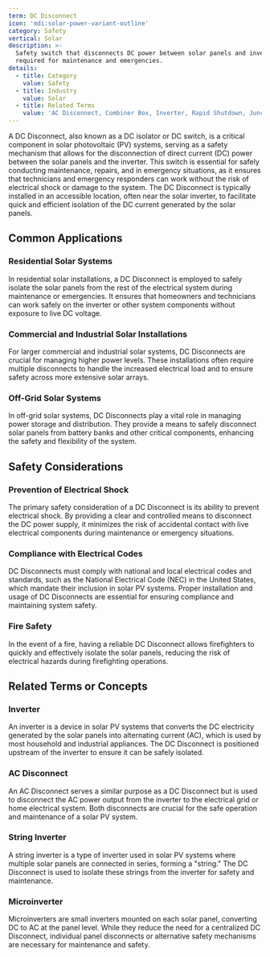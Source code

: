 ```yaml
---
term: DC Disconnect
icon: 'mdi:solar-power-variant-outline'
category: Safety
vertical: Solar
description: >-
  Safety switch that disconnects DC power between solar panels and inverter,
  required for maintenance and emergencies.
details:
  - title: Category
    value: Safety
  - title: Industry
    value: Solar
  - title: Related Terms
    value: 'AC Disconnect, Combiner Box, Inverter, Rapid Shutdown, Junction Box'
---
```

A DC Disconnect, also known as a DC isolator or DC switch, is a critical component in solar photovoltaic (PV) systems, serving as a safety mechanism that allows for the disconnection of direct current (DC) power between the solar panels and the inverter. This switch is essential for safely conducting maintenance, repairs, and in emergency situations, as it ensures that technicians and emergency responders can work without the risk of electrical shock or damage to the system. The DC Disconnect is typically installed in an accessible location, often near the solar inverter, to facilitate quick and efficient isolation of the DC current generated by the solar panels.

## Common Applications

### Residential Solar Systems
In residential solar installations, a DC Disconnect is employed to safely isolate the solar panels from the rest of the electrical system during maintenance or emergencies. It ensures that homeowners and technicians can work safely on the inverter or other system components without exposure to live DC voltage.

### Commercial and Industrial Solar Installations
For larger commercial and industrial solar systems, DC Disconnects are crucial for managing higher power levels. These installations often require multiple disconnects to handle the increased electrical load and to ensure safety across more extensive solar arrays.

### Off-Grid Solar Systems
In off-grid solar systems, DC Disconnects play a vital role in managing power storage and distribution. They provide a means to safely disconnect solar panels from battery banks and other critical components, enhancing the safety and flexibility of the system.

## Safety Considerations

### Prevention of Electrical Shock
The primary safety consideration of a DC Disconnect is its ability to prevent electrical shock. By providing a clear and controlled means to disconnect the DC power supply, it minimizes the risk of accidental contact with live electrical components during maintenance or emergency situations.

### Compliance with Electrical Codes
DC Disconnects must comply with national and local electrical codes and standards, such as the National Electrical Code (NEC) in the United States, which mandate their inclusion in solar PV systems. Proper installation and usage of DC Disconnects are essential for ensuring compliance and maintaining system safety.

### Fire Safety
In the event of a fire, having a reliable DC Disconnect allows firefighters to quickly and effectively isolate the solar panels, reducing the risk of electrical hazards during firefighting operations.

## Related Terms or Concepts

### Inverter
An inverter is a device in solar PV systems that converts the DC electricity generated by the solar panels into alternating current (AC), which is used by most household and industrial appliances. The DC Disconnect is positioned upstream of the inverter to ensure it can be safely isolated.

### AC Disconnect
An AC Disconnect serves a similar purpose as a DC Disconnect but is used to disconnect the AC power output from the inverter to the electrical grid or home electrical system. Both disconnects are crucial for the safe operation and maintenance of a solar PV system.

### String Inverter
A string inverter is a type of inverter used in solar PV systems where multiple solar panels are connected in series, forming a "string." The DC Disconnect is used to isolate these strings from the inverter for safety and maintenance.

### Microinverter
Microinverters are small inverters mounted on each solar panel, converting DC to AC at the panel level. While they reduce the need for a centralized DC Disconnect, individual panel disconnects or alternative safety mechanisms are necessary for maintenance and safety.
